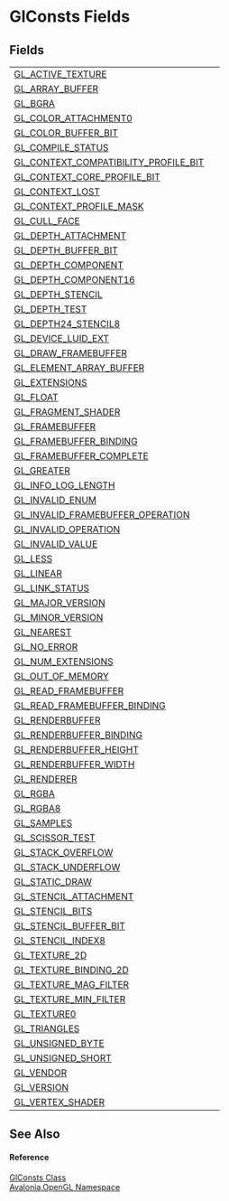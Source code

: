 # GlConsts Fields




## Fields
<table>
<tr>
<td><a href="F_Avalonia_OpenGL_GlConsts_GL_ACTIVE_TEXTURE">GL_ACTIVE_TEXTURE</a></td>
<td> </td>
</tr>
<tr>
<td><a href="F_Avalonia_OpenGL_GlConsts_GL_ARRAY_BUFFER">GL_ARRAY_BUFFER</a></td>
<td> </td>
</tr>
<tr>
<td><a href="F_Avalonia_OpenGL_GlConsts_GL_BGRA">GL_BGRA</a></td>
<td> </td>
</tr>
<tr>
<td><a href="F_Avalonia_OpenGL_GlConsts_GL_COLOR_ATTACHMENT0">GL_COLOR_ATTACHMENT0</a></td>
<td> </td>
</tr>
<tr>
<td><a href="F_Avalonia_OpenGL_GlConsts_GL_COLOR_BUFFER_BIT">GL_COLOR_BUFFER_BIT</a></td>
<td> </td>
</tr>
<tr>
<td><a href="F_Avalonia_OpenGL_GlConsts_GL_COMPILE_STATUS">GL_COMPILE_STATUS</a></td>
<td> </td>
</tr>
<tr>
<td><a href="F_Avalonia_OpenGL_GlConsts_GL_CONTEXT_COMPATIBILITY_PROFILE_BIT">GL_CONTEXT_COMPATIBILITY_PROFILE_BIT</a></td>
<td> </td>
</tr>
<tr>
<td><a href="F_Avalonia_OpenGL_GlConsts_GL_CONTEXT_CORE_PROFILE_BIT">GL_CONTEXT_CORE_PROFILE_BIT</a></td>
<td> </td>
</tr>
<tr>
<td><a href="F_Avalonia_OpenGL_GlConsts_GL_CONTEXT_LOST">GL_CONTEXT_LOST</a></td>
<td> </td>
</tr>
<tr>
<td><a href="F_Avalonia_OpenGL_GlConsts_GL_CONTEXT_PROFILE_MASK">GL_CONTEXT_PROFILE_MASK</a></td>
<td> </td>
</tr>
<tr>
<td><a href="F_Avalonia_OpenGL_GlConsts_GL_CULL_FACE">GL_CULL_FACE</a></td>
<td> </td>
</tr>
<tr>
<td><a href="F_Avalonia_OpenGL_GlConsts_GL_DEPTH_ATTACHMENT">GL_DEPTH_ATTACHMENT</a></td>
<td> </td>
</tr>
<tr>
<td><a href="F_Avalonia_OpenGL_GlConsts_GL_DEPTH_BUFFER_BIT">GL_DEPTH_BUFFER_BIT</a></td>
<td> </td>
</tr>
<tr>
<td><a href="F_Avalonia_OpenGL_GlConsts_GL_DEPTH_COMPONENT">GL_DEPTH_COMPONENT</a></td>
<td> </td>
</tr>
<tr>
<td><a href="F_Avalonia_OpenGL_GlConsts_GL_DEPTH_COMPONENT16">GL_DEPTH_COMPONENT16</a></td>
<td> </td>
</tr>
<tr>
<td><a href="F_Avalonia_OpenGL_GlConsts_GL_DEPTH_STENCIL">GL_DEPTH_STENCIL</a></td>
<td> </td>
</tr>
<tr>
<td><a href="F_Avalonia_OpenGL_GlConsts_GL_DEPTH_TEST">GL_DEPTH_TEST</a></td>
<td> </td>
</tr>
<tr>
<td><a href="F_Avalonia_OpenGL_GlConsts_GL_DEPTH24_STENCIL8">GL_DEPTH24_STENCIL8</a></td>
<td> </td>
</tr>
<tr>
<td><a href="F_Avalonia_OpenGL_GlConsts_GL_DEVICE_LUID_EXT">GL_DEVICE_LUID_EXT</a></td>
<td> </td>
</tr>
<tr>
<td><a href="F_Avalonia_OpenGL_GlConsts_GL_DRAW_FRAMEBUFFER">GL_DRAW_FRAMEBUFFER</a></td>
<td> </td>
</tr>
<tr>
<td><a href="F_Avalonia_OpenGL_GlConsts_GL_ELEMENT_ARRAY_BUFFER">GL_ELEMENT_ARRAY_BUFFER</a></td>
<td> </td>
</tr>
<tr>
<td><a href="F_Avalonia_OpenGL_GlConsts_GL_EXTENSIONS">GL_EXTENSIONS</a></td>
<td> </td>
</tr>
<tr>
<td><a href="F_Avalonia_OpenGL_GlConsts_GL_FLOAT">GL_FLOAT</a></td>
<td> </td>
</tr>
<tr>
<td><a href="F_Avalonia_OpenGL_GlConsts_GL_FRAGMENT_SHADER">GL_FRAGMENT_SHADER</a></td>
<td> </td>
</tr>
<tr>
<td><a href="F_Avalonia_OpenGL_GlConsts_GL_FRAMEBUFFER">GL_FRAMEBUFFER</a></td>
<td> </td>
</tr>
<tr>
<td><a href="F_Avalonia_OpenGL_GlConsts_GL_FRAMEBUFFER_BINDING">GL_FRAMEBUFFER_BINDING</a></td>
<td> </td>
</tr>
<tr>
<td><a href="F_Avalonia_OpenGL_GlConsts_GL_FRAMEBUFFER_COMPLETE">GL_FRAMEBUFFER_COMPLETE</a></td>
<td> </td>
</tr>
<tr>
<td><a href="F_Avalonia_OpenGL_GlConsts_GL_GREATER">GL_GREATER</a></td>
<td> </td>
</tr>
<tr>
<td><a href="F_Avalonia_OpenGL_GlConsts_GL_INFO_LOG_LENGTH">GL_INFO_LOG_LENGTH</a></td>
<td> </td>
</tr>
<tr>
<td><a href="F_Avalonia_OpenGL_GlConsts_GL_INVALID_ENUM">GL_INVALID_ENUM</a></td>
<td> </td>
</tr>
<tr>
<td><a href="F_Avalonia_OpenGL_GlConsts_GL_INVALID_FRAMEBUFFER_OPERATION">GL_INVALID_FRAMEBUFFER_OPERATION</a></td>
<td> </td>
</tr>
<tr>
<td><a href="F_Avalonia_OpenGL_GlConsts_GL_INVALID_OPERATION">GL_INVALID_OPERATION</a></td>
<td> </td>
</tr>
<tr>
<td><a href="F_Avalonia_OpenGL_GlConsts_GL_INVALID_VALUE">GL_INVALID_VALUE</a></td>
<td> </td>
</tr>
<tr>
<td><a href="F_Avalonia_OpenGL_GlConsts_GL_LESS">GL_LESS</a></td>
<td> </td>
</tr>
<tr>
<td><a href="F_Avalonia_OpenGL_GlConsts_GL_LINEAR">GL_LINEAR</a></td>
<td> </td>
</tr>
<tr>
<td><a href="F_Avalonia_OpenGL_GlConsts_GL_LINK_STATUS">GL_LINK_STATUS</a></td>
<td> </td>
</tr>
<tr>
<td><a href="F_Avalonia_OpenGL_GlConsts_GL_MAJOR_VERSION">GL_MAJOR_VERSION</a></td>
<td> </td>
</tr>
<tr>
<td><a href="F_Avalonia_OpenGL_GlConsts_GL_MINOR_VERSION">GL_MINOR_VERSION</a></td>
<td> </td>
</tr>
<tr>
<td><a href="F_Avalonia_OpenGL_GlConsts_GL_NEAREST">GL_NEAREST</a></td>
<td> </td>
</tr>
<tr>
<td><a href="F_Avalonia_OpenGL_GlConsts_GL_NO_ERROR">GL_NO_ERROR</a></td>
<td> </td>
</tr>
<tr>
<td><a href="F_Avalonia_OpenGL_GlConsts_GL_NUM_EXTENSIONS">GL_NUM_EXTENSIONS</a></td>
<td> </td>
</tr>
<tr>
<td><a href="F_Avalonia_OpenGL_GlConsts_GL_OUT_OF_MEMORY">GL_OUT_OF_MEMORY</a></td>
<td> </td>
</tr>
<tr>
<td><a href="F_Avalonia_OpenGL_GlConsts_GL_READ_FRAMEBUFFER">GL_READ_FRAMEBUFFER</a></td>
<td> </td>
</tr>
<tr>
<td><a href="F_Avalonia_OpenGL_GlConsts_GL_READ_FRAMEBUFFER_BINDING">GL_READ_FRAMEBUFFER_BINDING</a></td>
<td> </td>
</tr>
<tr>
<td><a href="F_Avalonia_OpenGL_GlConsts_GL_RENDERBUFFER">GL_RENDERBUFFER</a></td>
<td> </td>
</tr>
<tr>
<td><a href="F_Avalonia_OpenGL_GlConsts_GL_RENDERBUFFER_BINDING">GL_RENDERBUFFER_BINDING</a></td>
<td> </td>
</tr>
<tr>
<td><a href="F_Avalonia_OpenGL_GlConsts_GL_RENDERBUFFER_HEIGHT">GL_RENDERBUFFER_HEIGHT</a></td>
<td> </td>
</tr>
<tr>
<td><a href="F_Avalonia_OpenGL_GlConsts_GL_RENDERBUFFER_WIDTH">GL_RENDERBUFFER_WIDTH</a></td>
<td> </td>
</tr>
<tr>
<td><a href="F_Avalonia_OpenGL_GlConsts_GL_RENDERER">GL_RENDERER</a></td>
<td> </td>
</tr>
<tr>
<td><a href="F_Avalonia_OpenGL_GlConsts_GL_RGBA">GL_RGBA</a></td>
<td> </td>
</tr>
<tr>
<td><a href="F_Avalonia_OpenGL_GlConsts_GL_RGBA8">GL_RGBA8</a></td>
<td> </td>
</tr>
<tr>
<td><a href="F_Avalonia_OpenGL_GlConsts_GL_SAMPLES">GL_SAMPLES</a></td>
<td> </td>
</tr>
<tr>
<td><a href="F_Avalonia_OpenGL_GlConsts_GL_SCISSOR_TEST">GL_SCISSOR_TEST</a></td>
<td> </td>
</tr>
<tr>
<td><a href="F_Avalonia_OpenGL_GlConsts_GL_STACK_OVERFLOW">GL_STACK_OVERFLOW</a></td>
<td> </td>
</tr>
<tr>
<td><a href="F_Avalonia_OpenGL_GlConsts_GL_STACK_UNDERFLOW">GL_STACK_UNDERFLOW</a></td>
<td> </td>
</tr>
<tr>
<td><a href="F_Avalonia_OpenGL_GlConsts_GL_STATIC_DRAW">GL_STATIC_DRAW</a></td>
<td> </td>
</tr>
<tr>
<td><a href="F_Avalonia_OpenGL_GlConsts_GL_STENCIL_ATTACHMENT">GL_STENCIL_ATTACHMENT</a></td>
<td> </td>
</tr>
<tr>
<td><a href="F_Avalonia_OpenGL_GlConsts_GL_STENCIL_BITS">GL_STENCIL_BITS</a></td>
<td> </td>
</tr>
<tr>
<td><a href="F_Avalonia_OpenGL_GlConsts_GL_STENCIL_BUFFER_BIT">GL_STENCIL_BUFFER_BIT</a></td>
<td> </td>
</tr>
<tr>
<td><a href="F_Avalonia_OpenGL_GlConsts_GL_STENCIL_INDEX8">GL_STENCIL_INDEX8</a></td>
<td> </td>
</tr>
<tr>
<td><a href="F_Avalonia_OpenGL_GlConsts_GL_TEXTURE_2D">GL_TEXTURE_2D</a></td>
<td> </td>
</tr>
<tr>
<td><a href="F_Avalonia_OpenGL_GlConsts_GL_TEXTURE_BINDING_2D">GL_TEXTURE_BINDING_2D</a></td>
<td> </td>
</tr>
<tr>
<td><a href="F_Avalonia_OpenGL_GlConsts_GL_TEXTURE_MAG_FILTER">GL_TEXTURE_MAG_FILTER</a></td>
<td> </td>
</tr>
<tr>
<td><a href="F_Avalonia_OpenGL_GlConsts_GL_TEXTURE_MIN_FILTER">GL_TEXTURE_MIN_FILTER</a></td>
<td> </td>
</tr>
<tr>
<td><a href="F_Avalonia_OpenGL_GlConsts_GL_TEXTURE0">GL_TEXTURE0</a></td>
<td> </td>
</tr>
<tr>
<td><a href="F_Avalonia_OpenGL_GlConsts_GL_TRIANGLES">GL_TRIANGLES</a></td>
<td> </td>
</tr>
<tr>
<td><a href="F_Avalonia_OpenGL_GlConsts_GL_UNSIGNED_BYTE">GL_UNSIGNED_BYTE</a></td>
<td> </td>
</tr>
<tr>
<td><a href="F_Avalonia_OpenGL_GlConsts_GL_UNSIGNED_SHORT">GL_UNSIGNED_SHORT</a></td>
<td> </td>
</tr>
<tr>
<td><a href="F_Avalonia_OpenGL_GlConsts_GL_VENDOR">GL_VENDOR</a></td>
<td> </td>
</tr>
<tr>
<td><a href="F_Avalonia_OpenGL_GlConsts_GL_VERSION">GL_VERSION</a></td>
<td> </td>
</tr>
<tr>
<td><a href="F_Avalonia_OpenGL_GlConsts_GL_VERTEX_SHADER">GL_VERTEX_SHADER</a></td>
<td> </td>
</tr>
</table>

## See Also


#### Reference
<a href="T_Avalonia_OpenGL_GlConsts">GlConsts Class</a>  
<a href="N_Avalonia_OpenGL">Avalonia.OpenGL Namespace</a>  

